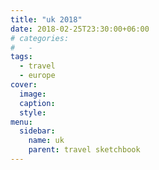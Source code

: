 ```yaml
---
title: "uk 2018"
date: 2018-02-25T23:30:00+06:00
# categories:
#   -
tags:
  - travel
  - europe
cover:
  image:
  caption:
  style:
menu:
  sidebar:
    name: uk
    parent: travel sketchbook
---
```

